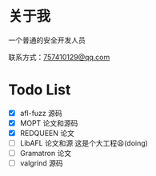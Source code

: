 # 关于我
一个普通的安全开发人员

联系方式：757410129@qq.com

# Todo List

- [x] afl-fuzz 源码
- [x] MOPT 论文和源码
- [x] REDQUEEN 论文
- [ ] LibAFL 论文和源 这是个大工程😫(doing)
- [ ] Gramatron 论文
- [ ] valgrind 源码
